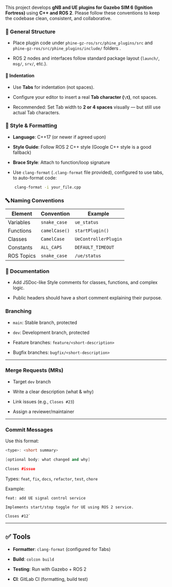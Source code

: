 This project develops **gNB and UE plugins for Gazebo SIM 6 (Ignition Fortress)** using **C++ and ROS 2**. Please follow these conventions to keep the codebase clean, consistent, and collaborative.

### 📁 General Structure

- Place plugin code under `phine-gz-ros/src/phine_plugins/src` and `phine-gz-ros/src/phine_plugins/include/` folders .
    
- ROS 2 nodes and interfaces follow standard package layout (`launch/`, `msg/`, `srv/`, etc.).
    
#### 🔢 Indentation

- Use **Tabs** for indentation (not spaces).
    
- Configure your editor to insert a real **Tab character (`\t`)**, not spaces.
    
- Recommended: Set Tab width to **2 or 4 spaces** visually — but still use actual Tab characters.
### 📐 Style & Formatting

- **Language**: C++17 (or newer if agreed upon)
    
- **Style Guide**: Follow ROS 2 C++ style (Google C++ style is a good fallback)
    
- **Brace Style**: Attach to function/loop signature
    
- Use `clang-format` (`.clang-format` file provided), configured to use tabs, to auto-format code:
    
```bash    
    clang-format -i your_file.cpp
```

### 🔤 Naming Conventions

|Element|Convention|Example|
|---|---|---|
|Variables|`snake_case`|`ue_status`|
|Functions|`camelCase()`|`startPlugin()`|
|Classes|`CamelCase`|`UeControllerPlugin`|
|Constants|`ALL_CAPS`|`DEFAULT_TIMEOUT`|
|ROS Topics|`snake_case`|`/ue/status`|

### 📄 Documentation

- Add JSDoc-like Style comments for classes, functions, and complex logic.
    
- Public headers should have a short comment explaining their purpose.

### Branching

- `main`: Stable branch, protected
    
- `dev`: Development branch, protected
    
- Feature branches: `feature/<short-description>`
    
- Bugfix branches: `bugfix/<short-description>`
    

---

### Merge Requests (MRs)

- Target `dev` branch
    
- Write a clear description (what & why)
    
- Link issues (e.g., `Closes #23`)
    
- Assign a reviewer/maintainer
    

---

### Commit Messages

Use this format:


```cpp
<type>: <short summary>  

[optional body: what changed and why]

Closes #issue
```
Types: `feat`, `fix`, `docs`, `refactor`, `test`, `chore`

Example:

```vbnet
feat: add UE signal control service

Implements start/stop toggle for UE using ROS 2 service.

Closes #12`
```
---

## ✅ Tools

- **Formatter**: `clang-format` (configured for Tabs)
    
- **Build**: `colcon build`
    
- **Testing**: Run with Gazebo + ROS 2
    
- **CI**: GitLab CI (formatting, build test)